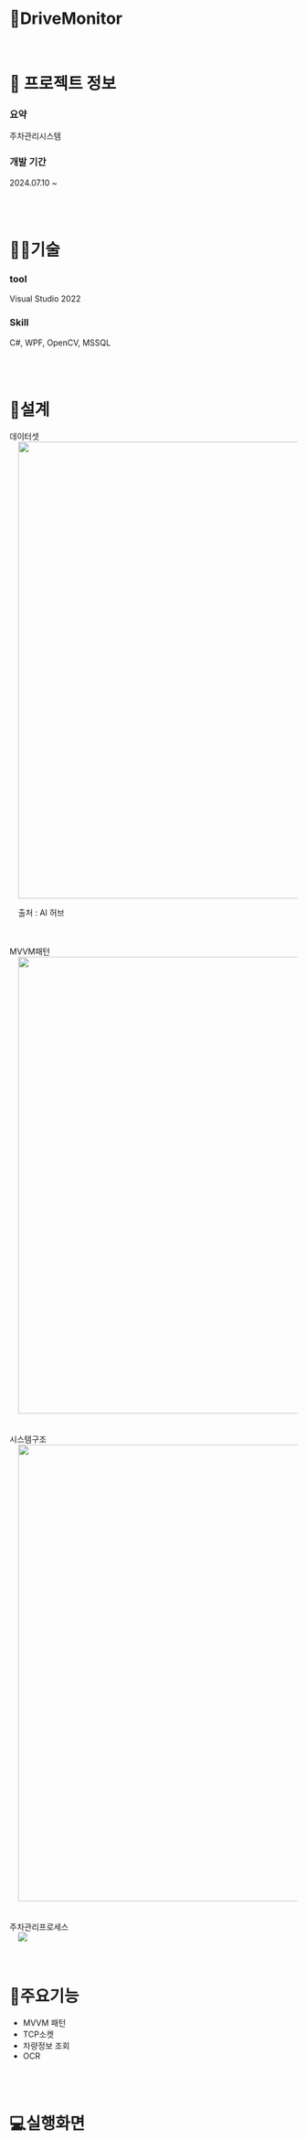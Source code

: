 # 🚗DriveMonitor

<br />

# 📄 프로젝트 정보

### 요약

주차관리시스템

### 개발 기간

2024.07.10 ~

<br />
<br />

# 👩‍🔧기술

### tool
Visual Studio 2022

### Skill

C#, WPF, OpenCV, MSSQL

<br />
<br />

# 📝설계

<summary>데이터셋</summary>
<div markdown="1" style="padding-left: 15px;">
<img src="https://github.com/HancheolJeong/DriveMonitor/assets/70940120/50b6c827-d21f-4e08-bf09-362b46d5fc13.png" width="800px"/>
<p>출처 : AI 허브</p>
</div>
<br />
<br />
<summary>MVVM패턴</summary>
<div markdown="1" style="padding-left: 15px;">
<img src="https://github.com/HancheolJeong/DriveMonitor/assets/70940120/63530f21-ae0a-4942-be9c-2464a16e1d30.png" width="800px"/>
</div>
<br />
<br />
<summary>시스템구조</summary>
<div markdown="1" style="padding-left: 15px;">
<img src="https://github.com/HancheolJeong/DriveMonitor/assets/70940120/9a16c91f-224c-40c7-9540-e7cc16b7bde6.png" width="800px"/>
</div>
<br />
<br />
<summary>주차관리프로세스</summary>
<div markdown="1" style="padding-left: 15px;">
<img src="https://github.com/user-attachments/assets/90cab259-39d9-4ba5-b5d5-6feee78b1308.png" />
</div>

<br />
<br />

# 🔑주요기능

- MVVM 패턴
- TCP소켓
- 차량정보 조회
- OCR

<br />
<br />

# 💻실행화면


<br />
<br />
